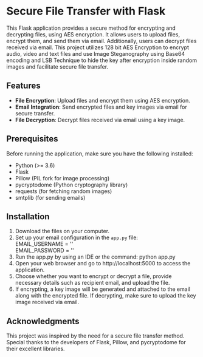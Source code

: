 # Secure File Transfer with Flask

This Flask application provides a secure method for encrypting and decrypting files, using AES encryption. It allows users to upload files, encrypt them, and send them via email. Additionally, users can decrypt files received via email.
This project utilizes 128 bit AES Encryption to encrypt audio, video and text files and use Image Steganography using Base64 encoding and LSB Technique to hide the key after encryption inside random images and facilitate secure file transfer.

## Features

- **File Encryption**: Upload files and encrypt them using AES encryption.
- **Email Integration**: Send encrypted files and key images via email for secure transfer.
- **File Decryption**: Decrypt files received via email using a key image.

## Prerequisites

Before running the application, make sure you have the following installed:

- Python (>= 3.6)
- Flask
- Pillow (PIL fork for image processing)
- pycryptodome (Python cryptography library)
- requests (for fetching random images)
- smtplib (for sending emails)

## Installation
1. Download the files on your computer. 
2. Set up your email configuration in the `app.py` file:
    <br> EMAIL_USERNAME = '<your-email>' <br>
    EMAIL_PASSWORD = '<your-email-password>' <br>
3. Run the app.py by using an IDE or the command:
    python app.py
4. Open your web browser and go to http://localhost:5000 to access the application.
5. Choose whether you want to encrypt or decrypt a file, provide necessary details such as recipient email, and upload the file.
6. If encrypting, a key image will be generated and attached to the email along with the encrypted file. If decrypting, make sure to upload the key image received via email.

## Acknowledgments
This project was inspired by the need for a secure file transfer method.
Special thanks to the developers of Flask, Pillow, and pycryptodome for their excellent libraries.

